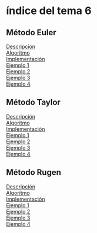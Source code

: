 <h1>índice del tema 6</h1>

<h2>Método Euler</h2>
<a href="Metodo_Euler/Descripcion.md">Descripción</a></br>
<a href="Metodo_Euler/Algoritmo.md">Algoritmo</a></br>
<a href="Metodo_Euler/Implementación.md">Implementación</a></br>
<a href="Metodo_Euler/Ejemplo01.md">Ejemplo 1</a></br>
<a href="Metodo_Euler/Ejemplo02.md">Ejemplo 2</a></br>
<a href="">Ejemplo 3</a></br>
<a href="">Ejemplo 4</a></br>

<h2>Método Taylor</h2>
<a href="">Descripción</a></br>
<a href="">Algoritmo</a></br>
<a href="">Implementación</a></br>
<a href="">Ejemplo 1</a></br>
<a href="">Ejemplo 2</a></br>
<a href="">Ejemplo 3</a></br>
<a href="">Ejemplo 4</a></br>

<h2>Método Rugen</h2>
<a href="">Descripción</a></br>
<a href="">Algoritmo</a></br>
<a href="">Implementación</a></br>
<a href="">Ejemplo 1</a></br>
<a href="">Ejemplo 2</a></br>
<a href="">Ejemplo 3</a></br>
<a href="">Ejemplo 4</a></br>
